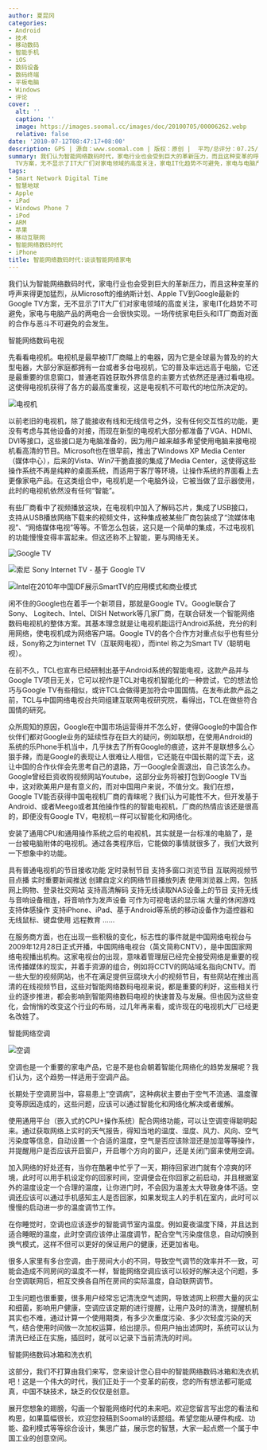 ```yaml
---
author: 夏昆冈
categories:
- Android
- 技术
- 移动数码
- 智能手机
- iOS
- 数码设备
- 数码终端
- 平板电脑
- Windows
- 评论
cover:
  alt: ''
  caption: ''
  image: https://images.soomal.cc/images/doc/20100705/00006262.webp
  relative: false
date: '2010-07-12T08:47:17+08:00'
description: GPS | 源自：www.soomal.com | 版权：原创 |  平均/总评分：07.25/29
summary: 我们认为智能网络数码时代，家电行业也会受到巨大的革新压力，而且这种变革的呼声来得更加猛烈，从Microsoft的维纳斯计划、Apple TV到Google最新的Google
  TV方案，无不显示了IT大厂们对家电领域的高度关注，家电IT化趋势不可避免，家电与电脑产品的两电合一会很快实现。一场传统家电巨头和IT厂商面对面的合作与恶斗不可避免的会发生
tags:
- Smart Network Digital Time
- 智慧地球
- Apple
- iPad
- Windows Phone 7
- iPod
- ARM
- 苹果
- 移动互联网
- 智能网络数码时代
- iPhone
title: 智能网络数码时代:谈谈智能网络家电
---
```


我们认为智能网络数码时代，家电行业也会受到巨大的革新压力，而且这种变革的呼声来得更加猛烈，从Microsoft的维纳斯计划、Apple TV到Google最新的Google TV方案，无不显示了IT大厂们对家电领域的高度关注，家电IT化趋势不可避免，家电与电脑产品的两电合一会很快实现。一场传统家电巨头和IT厂商面对面的合作与恶斗不可避免的会发生。



智能网络数码电视



先看看电视机。电视机是最早被IT厂商瞄上的电器，因为它是全球最为普及的的大型电器，大部分家庭都拥有一台或者多台电视机，它的普及率远远高于电脑，它还是最重要的信息窗口，普通老百姓获取外界信息的主要方式依然还是通过看电视。这使得电视机获得了各方的最高度重视，这是电视机不可取代的地位所决定的。



![电视机](https://images.soomal.cc/images/doc/20100705/00006262.webp)



以前老旧的电视机，除了能接收有线和无线信号之外，没有任何交互性的功能，更没有考虑与其他设备的对接，而现在新型的电视机大部分都准备了VGA、HDMI、DVI等接口，这些接口是为电脑准备的，因为用户越来越多希望使用电脑来接电视机看高清的节目。Microsoft也在很早前，推出了Windows 
XP Media Center（媒体中心），后来的Vista、Win7干脆直接的集成了Media Center，这使得这些操作系统不再是纯粹的桌面系统，而适用于客厅等环境，让操作系统的界面看上去更像家电产品。在这类组合中，电视机是一个电脑外设，它被当做了显示器使用，此时的电视机依然没有任何“智能”。



有些厂商看中了视频播放这块，在电视机中加入了解码芯片，集成了USB接口，支持从USB播放网络下载来的视频文件，这种集成被某些厂商包装成了“流媒体电视”、“网络媒体电视”等等。不管怎么包装，这只是一个简单的集成，不过电视机的功能慢慢变得丰富起来。但这还称不上智能，更与网络无关。



![Google TV](https://images.soomal.cc/images/doc/20100705/00006261.webp)



![索尼 Sony Internet TV - 基于 Google TV](https://images.soomal.cc/images/doc/20100711/00006320.webp)



![Intel在2010年中国IDF展示SmartTV的应用模式和商业模式](https://images.soomal.cc/images/doc/20100704/00006252.webp)



闲不住的Google也在着手一个新项目，那就是Google TV。Google联合了Sony、 Logitech、Intel、DISH 
Network等几家厂商，在联合研发一个智能网络数码电视机的整体方案。其基本理念就是让电视机能运行Android系统，充分的利用网络，使电视机成为网络客户端。Google 
TV的各个合作方对重点似乎也有些分歧，Sony称之为internet TV（互联网电视），而intel 称之为Smart TV（聪明电视）。



在前不久，TCL也宣布已经研制出基于Android系统的智能电视，这款产品并与Google 
TV项目无关，它可以视作是TCL对电视机智能化的一种尝试，它的想法恰巧与Google 
TV有些相似，或许TCL会做得更加符合中国国情。在发布此款产品之前，TCL与中国网络电视台共同组建互联网电视研究院，看得出，TCL在做些符合国情的研究。



众所周知的原因，Google在中国市场运营得并不怎么好，使得Google的中国合作伙伴们都对Google业务的延续性存在巨大的疑问，例如联想，在使用Android的系统的乐Phone手机当中，几乎抹去了所有Google的痕迹，这并不是联想多么心狠手辣，而是Google的表现让人很难让人相信，它还能在中国长期的混下去，这让中国的合作伙伴会先思考自己的退路，万一Google全面退出，自己该怎么办。Google曾经巨资收购视频网站Youtube，这部分业务将被打包到Google 
TV当中，这对欧美用户是有意义的，而对中国用户来说，不值分文。我们在想，Google 
TV能否获得中国电视机厂商的青睐呢？我们认为可能性不大，但开发基于Android、或者Meego或者其他操作性的的智能电视机，厂商的热情应该还是很高的，即便没有Google 
TV，电视机一样可以智能化和网络化。



安装了通用CPU和通用操作系统之后的电视机，其实就是一台标准的电脑了，是一台被电脑附体的电视机。通过各类程序后，它能做的事情就很多了，我们大致列一下想象中的功能。



具有普通电视机的节目接收功能
定时录制节目
支持多窗口浏览节目
互联网视频节目点播
实时重要新闻推送
创建自定义的网络节目播放列表
使用浏览器上网，包括网上购物、登录社交网站
支持高清解码
支持无线读取NAS设备上的节目
支持无线与音响设备相连，将音响作为发声设备
可作为可视电话的显示端
大量的休闲游戏
支持体感操作
支持iPhone、iPad、基于Android等系统的移动设备作为遥控器和无线鼠标、键盘使用
远程教育
……



在服务商方面，也在出现一些积极的变化，标志性的事件就是中国网络电视台与2009年12月28日正式开播，中国网络电视台（英文简称CNTV），是中国国家网络电视播出机构。这家电视台的出现，意味着管理层已经完全接受网络是重要的视讯传播媒体的现实，并着手资源的组合，例如将CCTV的网站域名指向CNTV。而一些大型的视频网站，也不在满足提供豆腐块大小的视频节目，有些网站在推出高清的在线视频节目，这些对智能网络数码电视来说，都是重要的利好，这些相关行业的逐步推进，都会影响到智能网络数码电视的快速普及与发展。但也因为这些变化，会悄悄的改变这个行业的布局，过几年再来看，或许现在的电视机大厂已经更名改姓了。



智能网络空调



![空调](https://images.soomal.cc/images/doc/20100705/00006263.webp)



空调也是一个重要的家电产品，它是不是也会朝着智能化网络化的趋势发展呢？我们认为，这个趋势一样适用于空调产品。



长期处于空调房当中，容易患上“空调病”，这种病状主要由于空气不流通、温度骤变等原因造成的，这些问题，应该可以通过智能化和网络化解决或者缓解。



使用通用平台（嵌入式的CPU+操作系统）配合网络功能，可以让空调变得聪明起来。通过获取网络上实时的天气报告，得知当地的温度、湿度、风力、风向、空气污染度等信息，自动设置一个合适的温度，空气是否应该除湿还是加湿等等操作，并提醒用户是否应该开启窗户，开启哪个方向的窗户，还是关闭门窗来使用空调。



加入网络的好处还有，当你在酷暑中忙乎了一天，期待回家进门就有个凉爽的环境，此时可以用手机设定你的回家时间，空调便会在你回家之前启动，并且根据室外的温度设定一个合理的温度，让你进门时，不会因为温差太大导致身体不适。空调还应该可以通过手机感知主人是否回家，如果发现主人的手机在室内，此时可以慢慢的启动进一步的温度调节工作。



在你睡觉时，空调也应该逐步的智能调节室内温度。例如夏夜温度下降，并且达到适合睡眠的温度，此时空调应该停止温度调节，配合空气污染度信息，自动切换到换气模式，这样不但可以更好的保证用户的健康，还更加省电。



很多人家里有多台空调，由于房间大小的不同，导致空气调节的效率并不一致，可能会造成不同房间的温度不一样，智能网络空调应该可以较好的解决这个问题，多台空调联网后，相互交换各自所在房间的实际温度，自动联网调节。



卫生问题也很重要，很多用户经常忘记清洗空气滤网，导致滤网上积攒大量的灰尘和细菌，影响用户健康，空调应该定期的进行提醒，让用户及时的清洗，提醒机制其实也不难，通过计算一个使用期类，有多少次重度污染、多少次轻度污染的天气，结合使用时间做一次加权运算，给出提示。但用户抽出滤网时，系统可以认为清洗已经正在实施，插回时，就可以记录下当前清洗的时间。



智能网络数码冰箱和洗衣机



这部分，我们不打算由我们来写，您来设计您心目中的智能网络数码冰箱和洗衣机吧！这是一个伟大的时代，我们正处于一个变革的前夜，您的所有想法都可能成真，中国不缺技术，缺乏的仅仅是创意。



展开您想象的翅膀，勾画一个智能网络时代的未来吧。欢迎您留言写出您的看法和构思，如果篇幅很长，欢迎您投稿到Soomal的话题组。希望您能从硬件构成、功能、盈利模式等等综合设计，集思广益，展示您的智慧，大家一起点燃一个属于中国工业的创意空间。